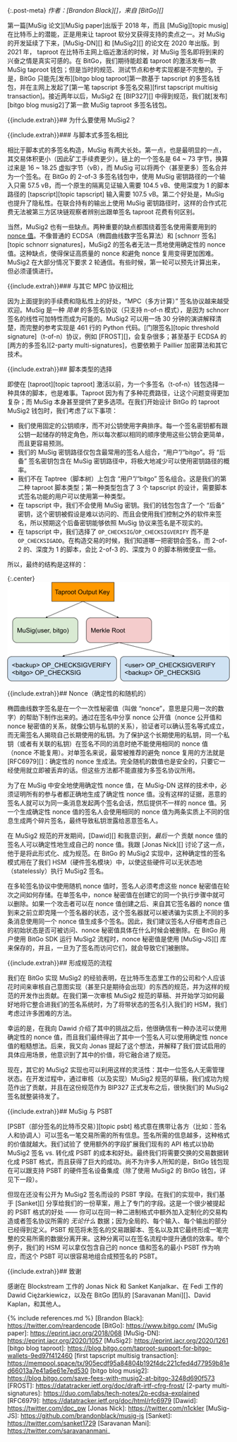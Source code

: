 {:.post-meta}
*作者：[Brandon Black][]，来自 [BitGo][]*

第一篇[MuSig 论文][MuSig paper]出版于 2018 年，而且 [MuSig][topic musig] 在比特币上的潜能，正是用来让 taproot 软分叉获得支持的卖点之一。对 MuSig 的开发延续了下来，[MuSig-DN][] 和 [MuSig2][] 的论文在 2020 年出版。到 2021 年， taproot 在比特币主网上临近激活的时候，对 MuSig 签名即将到来的兴奋之情是真实可感的。在 BitGo，我们期待能趁着 taproot 的激活发布一款 MuSig taproot 钱包；但是当时的规范、测试节点和参考实现都是不完整的。于是，BitGo 只能先[发布][bitgo blog taproot]第一款基于 tapscript 的多签名钱包，并在主网上发起了[第一笔 tapscript 多签名交易][first tapscript multisig transaction]。接近两年以后，MuSig2 在 [BIP327][] 中得到规范，我们就[发布][bitgo blog musig2]了第一款 MuSig taproot 多签名钱包。

{{include.extrah}}## 为什么要使用 MuSig2？

{{include.extrah}}### 与脚本式多签名相比

相比于脚本式的多签名构造，MuSig 有两大长处。第一点，也是最明显的一点，其交易体积更小（因此矿工手续费更少）。链上的一个签名是 64 ~ 73 字节，换算过来是 16 ~ 18.25 虚拟字节（vB），而 MuSig 可以将两个（甚至更多）签名合并为一个签名。在 BitGo 的 2-of-3 多签名钱包中，使用 MuSig 密钥路径的一个输入只需 57.5 vB，而一个原生的隔离见证输入需要 104.5 vB、使用深度为 1 的脚本路径的 [tapscript][topic tapscript] 输入需要 107.5 vB。第二个好处是，MuSig 也提升了隐私性。在联合持有的输出上使用 MuSig 密钥路径时，这样的合作式花费无法被第三方区块链观察者辨别出跟单签名 taproot 花费有何区别。

当然，MuSig2 也有一些缺点。两种重要的缺点都围绕着签名使用需要用到的 [nonce 值](#nonce确定性的和随机的)。不像普通的 ECDSA（椭圆曲线数字签名算法）和 [schnorr 签名][topic schnorr signatures]，MuSig2 的签名者无法一贯地使用确定性的 nonce 值。这种缺点，使得保证高质量的 nonce 和避免 nonce 复用变得更加困难。MuSig2 在大部分情况下要求 2 轮通信。有些时候，第一轮可以预先计算出来，但必须谨慎进行。

{{include.extrah}}### 与其它 MPC 协议相比

因为上面提到的手续费和隐私性上的好处，“MPC（多方计算）” 签名协议越来越受欢迎。MuSig 是一种 *简单* 的多签名协议（只支持 n-of-n 模式），是因为 schnorr 签名的线性可加特性而成为可能的。MuSig2 可以用一场 30 分钟的演讲解释清楚，而完整的参考实现是 461 行的 Python 代码。[门限签名][topic threshold signature]（t-of-n）协议，例如 [FROST][]，会复杂很多；甚至基于 ECDSA 的[两方的多签名][2-party multi-signatures]，也要依赖于 Paillier 加密算法和其它技术。

{{include.extrah}}## 脚本类型的选择

即使在 [taproot][topic taproot] 激活以前，为一个多签名（t-of-n）钱包选择一种具体的脚本，也是难事。Taproot 因为有了多种花费路径，让这个问题变得更加复杂；而 MuSig 本身甚至提供了更多选项。在我们开始设计 BitGo 的 taproot MuSig2 钱包时，我们考虑了以下事项：

- 我们使用固定的公钥顺序，而不对公钥使用字典排序。每一个签名密钥都有跟公钥一起储存的特定角色，所以每次都以相同的顺序使用这些公钥会更简单，而且更容易预测。
- 我们的 MuSig 密钥路径仅包含最常用的签名人组合，“用户”/“bitgo”。将 “后备” 签名密钥包含在 MuSig 密钥路径中，将极大地减少可以使用密钥路径的概率。
- 我们不在 Taptree（脚本树）上包含 “用户”/“bitgo” 签名组合。这是我们的第二种 taproot 脚本类型；第一种类型包含了 3 个 tapscript 的设计，需要脚本式签名功能的用户可以使用第一种类型。
- 在 tapscript 中，我们不会使用 MuSig 密钥。我们的钱包包含了一个 “后备” 密钥，这个密钥被假设是难以访问的、而且会使用我们控制之外的软件来签名，所以预期这个后备密钥能够依照 MuSig 协议来签名是不现实的。
- 在 tapscript 中，我们选择了 `OP_CHECKSIG`/`OP_CHECKSIGVERIFY` 而不是 `OP_CHECKSIGADD`。在构造交易的时候，我们知道哪一把密钥会签名，而 2-of-2 的、深度为 1 的脚本，会比 2-of-3 的、深度为 0 的脚本稍微便宜一些。

所以，最终的结构是这样的：

{:.center}
![BitGo's MuSig taproot structure](/img/posts/bitgo-musig/musig-taproot-tree.png)

{{include.extrah}}## Nonce（确定性的和随机的）

椭圆曲线数字签名是在一个一次性秘密值（叫做 “nonce”，意思是只用一次的数字）的帮助下制作出来的。通过在签名中分享 nonce 公开值（nonce 公开值和 nonce 秘密值的关系，就像公钥与私钥的关系），验证者可以确认签名等式成立，而无需签名人揭晓自己长期使用的私钥。为了保护这个长期使用的私钥，同一个私钥（或者有关联的私钥）在签名不同的消息时绝不能使用相同的 nonce 值（nonce 不能复用）。对单签名来说，最常被推荐的避免 nonce 复用的方法就是 [RFC6979][]：确定性的 nonce 生成法。完全随机的数值也是安全的，只要它一经使用就立即被丢弃的话。但这些方法都不能直接为多签名协议所用。

为了在 MuSig 中安全地使用确定性 nonce 值，在 MuSig-DN 这样的技术中，必须证明所有的参与者都正确地生成了确定性 nonce 值。没有这样的证据，恶意的签名人就可以为同一条消息发起两个签名会话，然后提供不一样的 nonce 值。另一个生成确定性 nonce 值的签名人会使用相同的 nonce 值为两条实质上不同的信息生成两个碎片签名，最终导致私钥泄露给恶意签名人。

在 MuSig2 规范的开发期间，[Dawid][] 和我意识到，*最后一个* 贡献 nonce 值的签名人可以确定性地生成自己的 nonce 值。我跟 [Jonas Nick][] 讨论了这一点，他于是将此形式化、成为规范。在 BitGo 的 MuSig2 实现中，这种确定性的签名模式用在了我们 HSM（硬件签名模块）中，以使这些硬件可以无状态地（statelessly）执行 MuSig2 签名。

在多轮签名协议中使用随机 nonce 值时，签名人必须考虑这些 nonce 秘密值在轮次之间如何存储。在单签名中，nonce 秘密值在创建它的同一个执行步骤中就可以删除。如果一个攻击者可以在 nonce 值创建之后、来自其它签名器的 nonce 值到来之前立即克隆一个签名器的状态，这个签名器就可以被诱骗为实质上不同的多条消息使用同一个 nonce 值生成多个签名。因此，我们建议签名人仔细考虑自己的初始状态是否可被访问、nonce 秘密值具体在什么时候会被删除。在 BitGo 用户使用 BitGo SDK 运行 MuSig2 流程时，nonce 秘密值是使用 [MuSig-JS][] 库来保存的，并且，一旦为了签名而访问它们，就会导致它们被删除。

{{include.extrah}}## 形成规范的流程

我们在 BitGo 实现 MuSig2 的经验表明，在比特币生态里工作的公司和个人应该花时间来审核自己意图实现（甚至只是期待会出现）的东西的规范，并为这样的规范的开发作出贡献。在我们第一次审核 MuSig2 规范的草稿、并开始学习如何最好地将它整合进我们的签名系统时，为了将带状态的签名引入我们的 HSM，我们考虑过许多困难的方法。

幸运的是，在我向 Dawid 介绍了其中的挑战之后，他很确信有一种办法可以使用确定性的 nonce 值，而且我们最终得出了其中一个签名人可以使用确定性 nonce 值的粗糙想法。后来，我又向 Jonas 提起了这个想法，并解释了我们尝试启用的具体应用场景，他意识到了其中的价值，将它融合进了规范。

现在，其它的 MuSig2 实现也可以利用这样的灵活性：其中一位签名人无需管理状态。在开发过程中，通过审核（以及实现）MuSig2 规范的草稿，我们成功为规范作出了贡献，并且在这份规范作为 BIP327 正式发布之后，很快我们的 MuSig2 签名就整装待发了。

{{include.extrah}}## MuSig 与 PSBT

[PSBT（部分签名的比特币交易）][topic psbt] 格式意在携带让各方（比如：签名人和协调人）可以签名一笔交易所需的所有信息。签名所需的信息越多，这种格式的价值就越大。我们试验了 使用额外的字段扩展我们现有的 API 格式以协助 MuSig2 签名 vs. 转化成 PSBT 的成本和好处。最终我们将需要交换的交易数据转化成 PSBT 格式，而且获得了巨大的成功。尚不为许多人所知的是，BitGo 钱包现在可以跟支持 PSBT 的硬件签名设备集成（除了使用 MuSig2 的 BitGo 钱包，详见下一段）。

但现在还没有公开为 MuSig2 签名而设的 PSBT 字段。在我们的实现中，我们基于 [Sanket][] 分享给我们的一份草案，用上了专门的字段。这是一个很少被提起的 PSBT 格式的好处 —— 你可以在同一种二进制格式中额外加入定制化的交易构造或者签名协议所需的 *无论什么* 数据；因为全局的、每个输入、每个输出的部分已经得到定义。PSBT 规范将未签名的交易跟脚本、签名以及其它最终形成一笔完整的交易所需的数据分离开来。这种分离可以在签名流程中提升通信的效率。举个例子，我们的 HSM 可以拿仅包含自己的 nonce 值和签名的最小 PSBT 作为响应，而这个 PSBT 可以很容易地组合成预签名的 PSBT。

{{include.extrah}}## 致谢

感谢在 Blockstream 工作的 Jonas Nick 和 Sanket Kanjalkar、在 Fedi 工作的 Dawid Ciężarkiewicz，以及在 BitGo 团队的 [Saravanan Mani][]、David Kaplan，和其他人。

{% include references.md %}
[Brandon Black]: https://twitter.com/reardencode
[BitGo]: https://www.bitgo.com/
[MuSig paper]: https://eprint.iacr.org/2018/068
[MuSig-DN]: https://eprint.iacr.org/2020/1057
[MuSig2]: https://eprint.iacr.org/2020/1261
[bitgo blog taproot]: https://blog.bitgo.com/taproot-support-for-bitgo-wallets-9ed97f412460
[first tapscript multisig transaction]: https://mempool.space/tx/905ecdf95a84804b192f4dc221cfed4d77959b81ed66013a7e41a6e61e7ed530
[bitgo blog musig2]: https://blog.bitgo.com/save-fees-with-musig2-at-bitgo-3248d690f573
[FROST]: https://datatracker.ietf.org/doc/draft-irtf-cfrg-frost/
[2-party multi-signatures]: https://duo.com/labs/tech-notes/2p-ecdsa-explained
[RFC6979]: https://datatracker.ietf.org/doc/html/rfc6979
[Dawid]: https://twitter.com/dpc_pw
[Jonas Nick]: https://twitter.com/n1ckler
[MuSig-JS]: https://github.com/brandonblack/musig-js
[Sanket]: https://twitter.com/sanket1729
[Saravanan Mani]: https://twitter.com/saravananmani_
